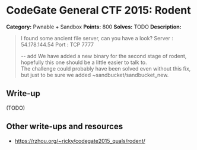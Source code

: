 # CodeGate General CTF 2015: Rodent

**Category:** Pwnable + Sandbox
**Points:** 800
**Solves:** TODO
**Description:** 

> I found some ancient file server, can you have a look?
> Server : 54.178.144.54
> Port : TCP 7777
> 
> -- add
> We have added a new binary for the second stage of rodent,
> hopefully this one should be a little easier to talk to.   
> The challenge could probably have been solved even without
> this fix, but just to be sure we added ~sandbucket/sandbucket_new.

## Write-up

(TODO)

## Other write-ups and resources

* <https://rzhou.org/~ricky/codegate2015_quals/rodent/>